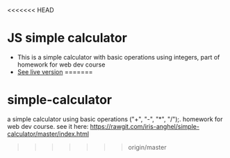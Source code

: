 <<<<<<< HEAD
# JS simple calculator

* This is a simple calculator with basic operations using integers, part of homework for web dev course
* [See live version](https://rawgit.com/iris-anghel/simple-calculator/master/index.html)
=======
# simple-calculator
a simple calculator using basic operations ("+", "-", "\*", "/");.
homework for web dev course.
see it here: https://rawgit.com/iris-anghel/simple-calculator/master/index.html
>>>>>>> origin/master
